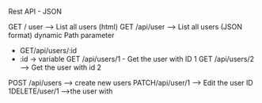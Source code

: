 Rest API - JSON 

GET / user --> List all users (html)
GET /api/user --> List all users (JSON format)
dynamic Path parameter 
- GET/api/users/:id
- :id -> variable
GET /api/users/1 - Get the user with ID 1
GET /api/users/2  --> Get the user with id 2


POST /api/users --> create new users
PATCH/api/user/1 --> Edit the user ID 1DELETE/user/1 -->the user with 